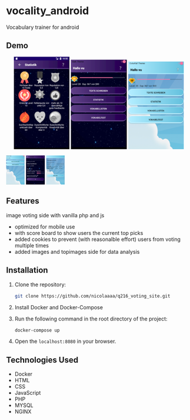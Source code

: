 # vocality_android
Vocabulary trainer for android

## Demo

<p align="center">
  <img src="screenshots/badges.PNG" alt="Badge" width="30%">
  <img src="screenshots/DarkDesign.png" alt="Dark Design" width="30%">
  <img src="screenshots/Schuler.png" alt="Menu" width="30%">
</p>

  <img src="screenshots/Lehrer.png" alt="Dark Design" width="10%">
  <img src="screenshots/Statistik.png" alt="Dark Design" width="10%">
    <img src="screenshots/Bewertung.PNG" alt="Dark Design" width="10%">

## Features

image voting side with vanilla php and js
- optimized for mobile use
- with score board to show users the current top picks
- added cookies to prevent (with reasonalble effort) users from voting multiple times
- added images and topimages side for data analysis

## Installation

1. Clone the repository:

   ```bash
   git clone https://github.com/nicolaaaa/q216_voting_site.git
   ```
2. Install Docker and Docker-Compose
3. Run the following command in the root directory of the project:
   ```bash
   docker-compose up
   ```
4. Open the `localhost:8080` in your browser.

## Technologies Used

- Docker
- HTML
- CSS
- JavaScript
- PHP
- MYSQL
- NGINX